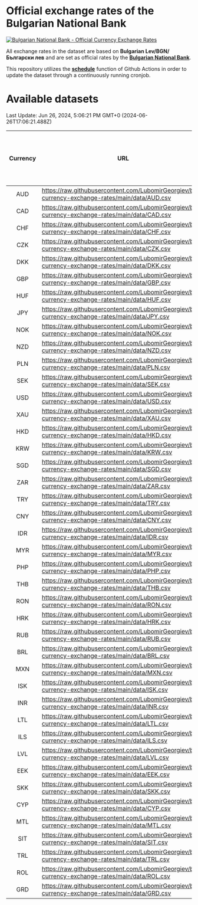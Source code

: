 # Official exchange rates of the Bulgarian National Bank

[![Bulgarian National Bank - Official Currency Exchange Rates](https://github.com/LubomirGeorgiev/bnb-currency-exchange-rates/actions/workflows/update-rates.yml/badge.svg?branch=main)](https://github.com/LubomirGeorgiev/bnb-currency-exchange-rates/actions/workflows/update-rates.yml)

All exchange rates in the dataset are based on **Bulgarian Lev/BGN/Български лев** and are set as official rates by the [**Bulgarian National Bank**](https://www.bnb.bg/Statistics/StExternalSector/StExchangeRates/StERForeignCurrencies/index.htm?toLang=_EN).

This repository utilizes the [**schedule**](https://docs.github.com/en/actions/reference/events-that-trigger-workflows) function of Github Actions in order to update the dataset through a continuously running cronjob.

# Available datasets

<!-- START LINKS (DO NOT EVER FU*ING DELETE THIS COMMENT FOR THE LOVE OF YOUR LIFE!!! IF YOU ARE CURIOS HOW IT WORKS, YOU CAN HAVE A LOOK AT ./src/updateReadme.ts) -->

Last Update: Jun 26, 2024, 5:06:21 PM GMT+0 (2024-06-26T17:06:21.488Z)

| Currency | URL                                                                                             | Number of records | Number of missing days that were filled in |
| :------: | ----------------------------------------------------------------------------------------------- | :---------------: | :----------------------------------------: |
|   AUD    | https://raw.githubusercontent.com/LubomirGeorgiev/bnb-currency-exchange-rates/main/data/AUD.csv |       8903        |                    2754                    |
|   CAD    | https://raw.githubusercontent.com/LubomirGeorgiev/bnb-currency-exchange-rates/main/data/CAD.csv |       8903        |                    2754                    |
|   CHF    | https://raw.githubusercontent.com/LubomirGeorgiev/bnb-currency-exchange-rates/main/data/CHF.csv |       8903        |                    2754                    |
|   CZK    | https://raw.githubusercontent.com/LubomirGeorgiev/bnb-currency-exchange-rates/main/data/CZK.csv |       8903        |                    2754                    |
|   DKK    | https://raw.githubusercontent.com/LubomirGeorgiev/bnb-currency-exchange-rates/main/data/DKK.csv |       8903        |                    2754                    |
|   GBP    | https://raw.githubusercontent.com/LubomirGeorgiev/bnb-currency-exchange-rates/main/data/GBP.csv |       8903        |                    2754                    |
|   HUF    | https://raw.githubusercontent.com/LubomirGeorgiev/bnb-currency-exchange-rates/main/data/HUF.csv |       8903        |                    2754                    |
|   JPY    | https://raw.githubusercontent.com/LubomirGeorgiev/bnb-currency-exchange-rates/main/data/JPY.csv |       8903        |                    2754                    |
|   NOK    | https://raw.githubusercontent.com/LubomirGeorgiev/bnb-currency-exchange-rates/main/data/NOK.csv |       8903        |                    2754                    |
|   NZD    | https://raw.githubusercontent.com/LubomirGeorgiev/bnb-currency-exchange-rates/main/data/NZD.csv |       8903        |                    2754                    |
|   PLN    | https://raw.githubusercontent.com/LubomirGeorgiev/bnb-currency-exchange-rates/main/data/PLN.csv |       8903        |                    2754                    |
|   SEK    | https://raw.githubusercontent.com/LubomirGeorgiev/bnb-currency-exchange-rates/main/data/SEK.csv |       8903        |                    2754                    |
|   USD    | https://raw.githubusercontent.com/LubomirGeorgiev/bnb-currency-exchange-rates/main/data/USD.csv |       8903        |                    2754                    |
|   XAU    | https://raw.githubusercontent.com/LubomirGeorgiev/bnb-currency-exchange-rates/main/data/XAU.csv |       8903        |                    2756                    |
|   HKD    | https://raw.githubusercontent.com/LubomirGeorgiev/bnb-currency-exchange-rates/main/data/HKD.csv |       8606        |                    2668                    |
|   KRW    | https://raw.githubusercontent.com/LubomirGeorgiev/bnb-currency-exchange-rates/main/data/KRW.csv |       8606        |                    2668                    |
|   SGD    | https://raw.githubusercontent.com/LubomirGeorgiev/bnb-currency-exchange-rates/main/data/SGD.csv |       8606        |                    2668                    |
|   ZAR    | https://raw.githubusercontent.com/LubomirGeorgiev/bnb-currency-exchange-rates/main/data/ZAR.csv |       8606        |                    2668                    |
|   TRY    | https://raw.githubusercontent.com/LubomirGeorgiev/bnb-currency-exchange-rates/main/data/TRY.csv |       7086        |                    2196                    |
|   CNY    | https://raw.githubusercontent.com/LubomirGeorgiev/bnb-currency-exchange-rates/main/data/CNY.csv |       6966        |                    2160                    |
|   IDR    | https://raw.githubusercontent.com/LubomirGeorgiev/bnb-currency-exchange-rates/main/data/IDR.csv |       6966        |                    2160                    |
|   MYR    | https://raw.githubusercontent.com/LubomirGeorgiev/bnb-currency-exchange-rates/main/data/MYR.csv |       6966        |                    2160                    |
|   PHP    | https://raw.githubusercontent.com/LubomirGeorgiev/bnb-currency-exchange-rates/main/data/PHP.csv |       6966        |                    2160                    |
|   THB    | https://raw.githubusercontent.com/LubomirGeorgiev/bnb-currency-exchange-rates/main/data/THB.csv |       6966        |                    2160                    |
|   RON    | https://raw.githubusercontent.com/LubomirGeorgiev/bnb-currency-exchange-rates/main/data/RON.csv |       6909        |                    2144                    |
|   HRK    | https://raw.githubusercontent.com/LubomirGeorgiev/bnb-currency-exchange-rates/main/data/HRK.csv |       6427        |                    1991                    |
|   RUB    | https://raw.githubusercontent.com/LubomirGeorgiev/bnb-currency-exchange-rates/main/data/RUB.csv |       6123        |                    1894                    |
|   BRL    | https://raw.githubusercontent.com/LubomirGeorgiev/bnb-currency-exchange-rates/main/data/BRL.csv |       5998        |                    1865                    |
|   MXN    | https://raw.githubusercontent.com/LubomirGeorgiev/bnb-currency-exchange-rates/main/data/MXN.csv |       5998        |                    1865                    |
|   ISK    | https://raw.githubusercontent.com/LubomirGeorgiev/bnb-currency-exchange-rates/main/data/ISK.csv |       5906        |                    1835                    |
|   INR    | https://raw.githubusercontent.com/LubomirGeorgiev/bnb-currency-exchange-rates/main/data/INR.csv |       5629        |                    1749                    |
|   LTL    | https://raw.githubusercontent.com/LubomirGeorgiev/bnb-currency-exchange-rates/main/data/LTL.csv |       5153        |                    1582                    |
|   ILS    | https://raw.githubusercontent.com/LubomirGeorgiev/bnb-currency-exchange-rates/main/data/ILS.csv |       4903        |                    1528                    |
|   LVL    | https://raw.githubusercontent.com/LubomirGeorgiev/bnb-currency-exchange-rates/main/data/LVL.csv |       4790        |                    1470                    |
|   EEK    | https://raw.githubusercontent.com/LubomirGeorgiev/bnb-currency-exchange-rates/main/data/EEK.csv |       3997        |                    1223                    |
|   SKK    | https://raw.githubusercontent.com/LubomirGeorgiev/bnb-currency-exchange-rates/main/data/SKK.csv |       2972        |                    914                     |
|   CYP    | https://raw.githubusercontent.com/LubomirGeorgiev/bnb-currency-exchange-rates/main/data/CYP.csv |       2901        |                    885                     |
|   MTL    | https://raw.githubusercontent.com/LubomirGeorgiev/bnb-currency-exchange-rates/main/data/MTL.csv |       2604        |                    799                     |
|   SIT    | https://raw.githubusercontent.com/LubomirGeorgiev/bnb-currency-exchange-rates/main/data/SIT.csv |       2541        |                    777                     |
|   TRL    | https://raw.githubusercontent.com/LubomirGeorgiev/bnb-currency-exchange-rates/main/data/TRL.csv |       1815        |                    556                     |
|   ROL    | https://raw.githubusercontent.com/LubomirGeorgiev/bnb-currency-exchange-rates/main/data/ROL.csv |       1697        |                    524                     |
|   GRD    | https://raw.githubusercontent.com/LubomirGeorgiev/bnb-currency-exchange-rates/main/data/GRD.csv |        356        |                    104                     |

<!-- END LINKS (DO NOT EVER FU*ING DELETE THIS COMMENT FOR THE LOVE OF YOUR LIFE!!! IF YOU ARE CURIOS HOW IT WORKS, YOU CAN HAVE A LOOK AT ./src/updateReadme.ts) -->
